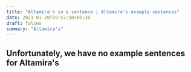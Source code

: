 ```yaml
---
title: "Altamira's in a sentence | Altamira's example sentences"
date: 2021-01-20T19:57:50+05:30
draft: falses
summary: "Altamira's"
---
```

## Unfortunately, we have no example sentences for Altamira's                 
